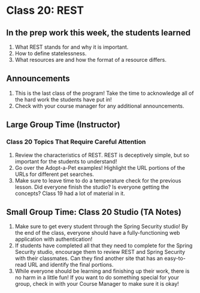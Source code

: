 # Class 20: REST

## In the prep work this week, the students learned

1. What REST stands for and why it is important.
1. How to define statelessness.
1. What resources are and how the format of a resource differs.

## Announcements

1. This is the last class of the program! Take the time to acknowledge all of the hard work the students have put in!
1. Check with your course manager for any additional announcements.

## Large Group Time (Instructor)

### Class 20 Topics That Require Careful Attention
1. Review the characteristics of REST. REST is deceptively simple, but so important for the students to understand!
1. Go over the Adopt-a-Pet examples! Highlight the URL portions of the URLs for different pet searches.
1. Make sure to leave time to do a temperature check for the previous lesson. Did everyone finish the studio? Is everyone getting the concepts? Class 19 had a lot of material in it.

## Small Group Time: Class 20 Studio (TA Notes)

1. Make sure to get every student through the Spring Security studio! By the end of the class, everyone should have a fully-functioning web application with authentication!
1. If students have completed all that they need to complete for the Spring Security studio, encourage them to review REST and Spring Security with their classmates. Can they find another site that has an easy-to-read URL and identify the final portions.
1. While everyone should be learning and finishing up their work, there is no harm in a little fun! If you want to do something special for your group, check in with your Course Manager to make sure it is okay!